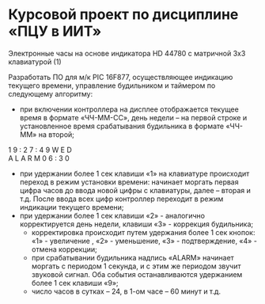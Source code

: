 # Курсовой проект по дисциплине «ПЦУ в ИИТ» 
Электронные часы на основе индикатора HD 44780 с матричной 3х3 клавиатурой (1)

Разработать ПО для м/к PIC 16F877, осуществляющее индикацию текущего времени, управление будильником и таймером по следующему алгоритму:
- при включении контроллера на дисплее отображается текущее время в формате «ЧЧ-ММ-СС», день недели – на первой строке и установленное время срабатывания будильника в формате «ЧЧ-ММ» на второй;

1	9	:	2	7	:	4	9			W	E	D			
				A	L	A	R	M			0	6	:	3	0
	
- при удержании более 1 сек клавиши «1» на клавиатуре происходит переход в режим установки времени: начинает моргать первая цифра часов до ввода новой цифры с клавиатуры, далее – вторая и т.д. После ввода всех цифр контроллер переходит в режим индикации текущего времени;
- при удержании более 1 сек клавиши «2» - аналогично корректируется день недели, клавиши «3» - коррекция будильника;
	- корректировка происходит путем удержания более 1 сек кнопок: «1» - увеличение , «2» - уменьшение, «3» - подтверждение, «4» - отмена коррекции;
	- при срабатывании будильника надпись «ALARM» начинает моргать с периодом 1 секунда, и с этим же периодом звучит звуковой сигнал. Оба события останавливаются удержанием более 1 сек клавиши «9»;
	- число часов в сутках – 24, в 1-ом часе – 60 минут и т.д.
